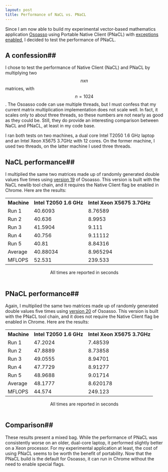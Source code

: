 ```yaml
---
layout: post
title: Performance of NaCL vs. PNaCL
---
```

Since I am now able to build my experimental vector-based mathematics application [Osoasso](http://osoasso.appspot.com) using Portable Native Client (PNaCL) with [exceptions enabled](/the-cost-of-setjump-longjump-exceptions), I decided to test the performance of PNaCL.

## A confession##
I chose to test the performance of Native Client (NaCL) and PNaCL by multiplying two $$nxn$$ matrices, with $$n=1024$$. The Osoasso code can use multiple threads, but I must confess that my current matrix multiplication implementation does not scale well. In fact, it scales only to about three threads, so these numbers are not nearly as good as they could be. Still, they do provide an interesting comparison between NaCL and PNaCL, at least in my code base.

I ran both tests on two machines, a dual core Intel T2050 1.6 GHz laptop and an Intel Xeon X5675 3.7GHz with 12 cores. On the former machine, I used two threads, on the latter machine I used three threads.

## NaCL performance##
I multiplied the same two matrices made up of randomly generated double values five times using [version 19](http://19.osoasso.appspot.com) of Osoasso. This version is built with the NaCL newlib tool chain, and it requires the Native Client flag be enabled in Chrome. Here are the results:

<center>
<table class="gridtable">
    <tr>
        <th>Machine</th>
        <th>Intel T2050 1.6 GHz</th>
        <th>Intel Xeon X5675 3.7GHz</th>
    </tr>
    <tr>
        <td>Run 1</td>
        <td>40.6093</td>
        <td>8.76589</td>
    </tr>
    <tr>
        <td>Run 2</td>
        <td>40.636</td>
        <td>8.9953</td>
    </tr>
    <tr>
        <td>Run 3</td>
        <td>41.5904</td>
        <td>9.111</td>
    </tr>
    <tr>
        <td>Run 4</td>
        <td>40.756</td>
        <td>9.11112</td>
    </tr>
    <tr>
        <td>Run 5</td>
        <td>40.81</td>
        <td>8.84316</td>
    </tr>
    <tr>
        <td>Average</td>
        <td>40.88034</td>
        <td>8.965294</td>
    </tr>
    <tr>
        <td>MFLOPS</td>
        <td>52.531</td>
        <td>239.533</td>
    </tr>
</table>
All times are reported in seconds
</center>

<br/>

## PNaCL performance##
Again, I multiplied the same two matrices made up of randomly generated double values five times using [version 20](http://20.osoasso.appspot.com) of Osoasso. This version is built with the PNaCL tool chain, and it does not require the Native Client flag be enabled in Chrome. Here are the results:

<center>
<table class="gridtable">
    <tr>
        <th>Machine</th>
        <th>Intel T2050 1.6 GHz</th>
        <th>Intel Xeon X5675 3.7GHz</th>
    </tr>
    <tr>
        <td>Run 1</td>
        <td>47.2024</td>
        <td>7.48539</td>
    </tr>
    <tr>
        <td>Run 2</td>
        <td>47.8889</td>
        <td>8.73858</td>
    </tr>
    <tr>
        <td>Run 3</td>
        <td>49.0555</td>
        <td>8.94701</td>
    </tr>
    <tr>
        <td>Run 4</td>
        <td>47.7729</td>
        <td>8.91277</td>
    </tr>
    <tr>
        <td>Run 5</td>
        <td>48.9688</td>
        <td>9.01714</td>
    </tr>
    <tr>
        <td>Average</td>
        <td>48.1777</td>
        <td>8.620178</td>
    </tr>
    <tr>
        <td>MFLOPS</td>
        <td>44.574</td>
        <td>249.123</td>
    </tr>
</table>
All times are reported in seconds
</center>

<br/>

## Comparison##
These results present a mixed bag. While the performance of PNaCL was consistently worse on an older, dual-core laptop, it performed slightly better on a Xeon processor. For my experimental application at least, the cost of using PNaCL seems to be worth the benefit of portability. Now that the PNaCL build is the default for Osoasso, it can run in Chrome without the need to enable special flags.

